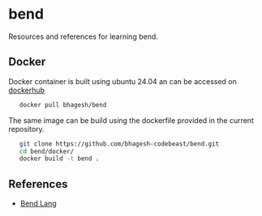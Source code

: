 # bend
 Resources and references for learning bend.


## Docker
 Docker container is built using ubuntu 24.04 an can be accessed on [dockerhub](https://hub.docker.com/repository/docker/bhagesh/bend/general)

 ```bash
 	docker pull bhagesh/bend
 ```
 The same image can be build using the dockerfile provided in the current repository.

 ```bash
	git clone https://github.com/bhagesh-codebeast/bend.git
 	cd bend/docker/
 	docker build -t bend .
 ```


## References
 - [Bend Lang](https://github.com/HigherOrderCO/Bend)